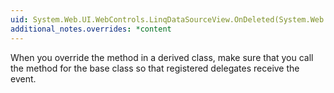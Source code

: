 ```yaml
---
uid: System.Web.UI.WebControls.LinqDataSourceView.OnDeleted(System.Web.UI.WebControls.LinqDataSourceStatusEventArgs)
additional_notes.overrides: *content
---
```


<p>When you override the <xref href="System.Web.UI.WebControls.LinqDataSourceView.OnDeleted(System.Web.UI.WebControls.LinqDataSourceStatusEventArgs)"></xref> method in a derived class, make sure that you call the <xref href="System.Web.UI.WebControls.LinqDataSourceView.OnDeleted(System.Web.UI.WebControls.LinqDataSourceStatusEventArgs)"></xref> method for the base class so that registered delegates receive the event.</p>


